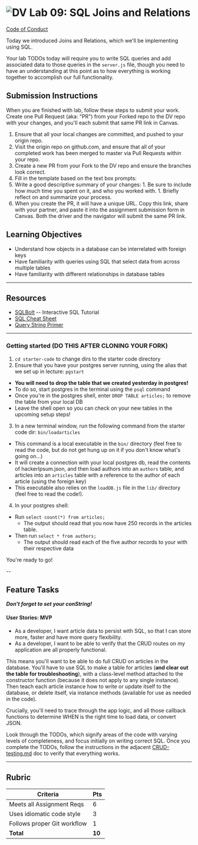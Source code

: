 ![DV](https://www.deltavcodeschool.com/wp-content/uploads/DeltaV.png)  Lab 09: SQL Joins and Relations
=======
[Code of Conduct](https://github.com/codefellows/code-of-conduct)

Today we introduced Joins and Relations, which we'll be implementing using SQL.

Your lab TODOs today will require you to write SQL queries and add associated data to those queries in the `server.js` file, though you need to have an understanding at this point as to how everything is working together to accomplish our full functionality.

## Submission Instructions
When you are finished with lab, follow these steps to submit your work. Create one Pull Request (aka: "PR") from your Forked repo to the DV repo with your changes, and you'll each submit that same PR link in Canvas.

1. Ensure that all your local changes are committed, and pushed to your origin repo.
1. Visit the origin repo on github.com, and ensure that all of your completed work has been merged to master via Pull Requests within your repo.
1. Create a new PR from your Fork to the DV repo and ensure the branches look correct.
1. Fill in the template based on the text box prompts:
  1. Write a good descriptive summary of your changes:
    1. Be sure to include how much time you spent on it, and who you worked with.
    1. Briefly reflect on and summarize your process.
1. When you create the PR, it will have a unique URL. Copy this link, share with your partner, and paste it into the assignment submission form in Canvas. Both the driver and the navigator will submit the same PR link.

## Learning Objectives

- Understand how objects in a database can be interrelated with foreign keys
- Have familiarity with queries using SQL that select data from across multiple tables
- Have familiarity with different relationships in database tables

---

## Resources  

- [SQLBolt](http://sqlbolt.com/) -- Interactive SQL Tutorial
- [SQL Cheat Sheet](http://www.cheat-sheets.org/sites/sql.su/)
- [Query String Primer](https://en.wikipedia.org/wiki/Query_string)
---

### Getting started (DO THIS AFTER CLONING YOUR FORK)
1. `cd starter-code` to change dirs to the starter code directory
2. Ensure that you have your postgres server running, using the alias that we set up in lecture: `pgstart`
  * **You will need to drop the table that we created yesterday in postgres!**
  * To do so, start postgres in the terminal using the `psql` command
  * Once you're in the postgres shell, enter `DROP TABLE articles;` to remove the table from your local DB
  * Leave the shell open so you can check on your new tables in the upcoming setup steps!
3. In a new terminal window, run the following command from the starter code dir: `bin/loadarticles`
  * This command is a local executable in the `bin/` directory (feel free to read the code, but do not get hung up on it if you don't know what's going on...)
  * It will create a connection with your local postgres db, read the contents of hackerIpsum.json, and then load authors into an `authors` table, and articles into an `articles` table with a reference to the author of each article (using the foreign key)
  * This executable also relies on the `loadDB.js` file in the `lib/` directory (feel free to read the code!).
4. In your postgres shell:
  * Run `select count(*) from articles;`
    * The output should read that you now have 250 records in the articles table.
  * Then run `select * from authors;`
    * The output should read each of the five author records to your with their respective data

You're ready to go!

--

## Feature Tasks

***Don't forget to set your conString!*** 

#### User Stories: MVP
 - As a developer, I want article data to persist with SQL, so that I can store more, faster and have more query flexibility.
 - As a developer, I want to be able to verify that the CRUD routes on my application are all properly functional.

This means you'll want to be able to do full CRUD on articles in the database. You'll have to use SQL to make a table for articles (**and clear out the table for troubleshooting**), with a class-level method attached to the constructor function (because it does not apply to any single instance). Then teach each article instance how to write or update itself to the database, or delete itself, via instance methods (available for use as needed in the code).

Crucially, you'll need to trace through the app logic, and all those callback functions to determine WHEN is the right time to load data, or convert JSON.

Look through the TODOs, which signify areas of the code with varying levels of completeness, and focus initially on writing correct SQL. Once you complete the TODOs, follow the instructions in the adjacent [CRUD-testing.md](CRUD-testing.md) doc to verify that everything works.

---

## Rubric  

Criteria | Pts
---|---
Meets all Assignment Reqs | 6
Uses idiomatic code style | 3
Follows proper Git workflow | 1
**Total** | **10**
